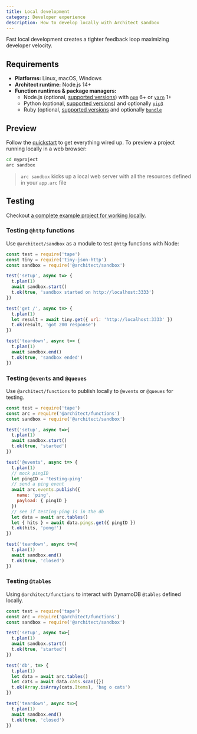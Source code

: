 ```yaml
---
title: Local development
category: Developer experience
description: How to develop locally with Architect sandbox
---
```


Fast local development creates a tighter feedback loop maximizing developer velocity.

## Requirements

- **Platforms:** Linux, macOS, Windows
- **Architect runtime:** Node.js 14+
- **Function runtimes & package managers:**
  - Node.js (optional, [supported versions](https://docs.aws.amazon.com/lambda/latest/dg/lambda-runtimes.html)) with [`npm`](https://www.npmjs.com/) 6+ or [`yarn`](https://yarnpkg.com/) 1+
  - Python (optional, [supported versions](https://docs.aws.amazon.com/lambda/latest/dg/lambda-runtimes.html)) and optionally [`pip3`](https://pip.pypa.io/en/stable/)
  - Ruby (optional, [supported versions](https://docs.aws.amazon.com/lambda/latest/dg/lambda-runtimes.html) and optionally [`bundle`](https://bundler.io/)

## Preview

Follow the [quickstart](/docs/en/get-started/quickstart) to get everything wired up. To preview a project running locally in a web browser:

```bash
cd myproject
arc sandbox
```
>  `arc sandbox` kicks up a local web server with all the resources defined in your `app.arc` file
## Testing

Checkout [a complete example project for working locally](https://github.com/architect-examples/arc-example-working-locally).

### Testing `@http` functions

Use `@architect/sandbox` as a module to test `@http` functions with Node:

```javascript
const test = require('tape')
const tiny = require('tiny-json-http')
const sandbox = require('@architect/sandbox')

test('setup', async t=> {
  t.plan(1)
  await sandbox.start()
  t.ok(true, 'sandbox started on http://localhost:3333')
})

test('get /', async t=> {
  t.plan(1)
  let result = await tiny.get({ url: 'http://localhost:3333' })
  t.ok(result, 'got 200 response')
})

test('teardown', async t=> {
  t.plan(1)
  await sandbox.end()
  t.ok(true, 'sandbox ended')
})
```

### Testing `@events` and `@queues`

Use `@architect/functions` to publish locally to `@events` or `@queues` for testing.

```javascript
const test = require('tape')
const arc = require('@architect/functions')
const sandbox = require('@architect/sandbox')

test('setup', async t=>{
  t.plan(1)
  await sandbox.start()
  t.ok(true, 'started')
})

test('@events', async t=> {
  t.plan(1)
  // mock pingID
  let pingID = 'testing-ping'
  // send a ping event
  await arc.events.publish({
    name: 'ping',
    payload: { pingID }
  })
  // see if testing-ping is in the db
  let data = await arc.tables()
  let { hits } = await data.pings.get({ pingID })
  t.ok(hits, 'pong!')
})

test('teardown', async t=>{
  t.plan(1)
  await sandbox.end()
  t.ok(true, 'closed')
})

```

### Testing `@tables`

Using `@architect/functions` to interact with DynamoDB `@tables` defined locally.

```javascript
const test = require('tape')
const arc = require('@architect/functions')
const sandbox = require('@architect/sandbox')

test('setup', async t=>{
  t.plan(1)
  await sandbox.start()
  t.ok(true, 'started')
})

test('db', t=> {
  t.plan(1)
  let data = await arc.tables()
  let cats = await data.cats.scan({})
  t.ok(Array.isArray(cats.Items), 'bag o cats')
})

test('teardown', async t=>{
  t.plan(1)
  await sandbox.end()
  t.ok(true, 'closed')
})
```
